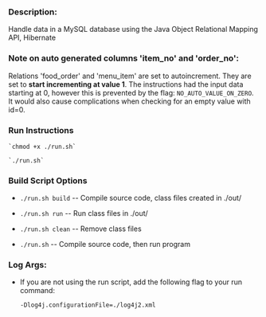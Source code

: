 ### Description: 

Handle data in a MySQL database using the Java Object Relational Mapping API, Hibernate

### Note on auto generated columns 'item_no' and 'order_no':
Relations 'food_order' and 'menu_item' are set to autoincrement. They are set to **start incrementing
at value 1**. The instructions had the input data starting at 0, however this is prevented by the flag:
`NO_AUTO_VALUE_ON_ZERO`. It would also cause complications when checking for an empty value with id=0. 

### Run Instructions

	`chmod +x ./run.sh`

	`./run.sh`

### Build Script Options

* `./run.sh build` -- Compile source code, class files created in ./out/ 

* `./run.sh run` -- Run class files in ./out/

* `./run.sh clean` -- Remove class files

* `./run.sh` -- Compile source code, then run program

### Log Args: 

* If you are not using the run script, add the following flag to your run command:

	`-Dlog4j.configurationFile=./log4j2.xml`

